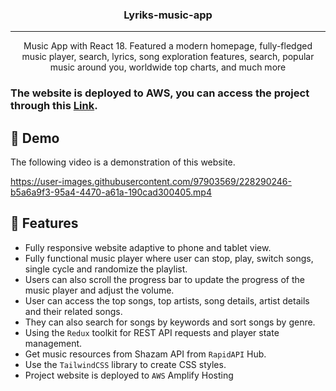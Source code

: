 <h3 align="center">Lyriks-music-app</h3>

---

<p align="center">Music App with React 18. Featured a modern homepage, fully-fledged music player, search, lyrics, song exploration features, search, popular music around you, worldwide top charts, and much more
    <br> 
</p>

### The website is deployed to AWS, you can access the project through this [Link](https://master.d2qczh3fkcl7z9.amplifyapp.com).  

## 🏁 Demo
The following video is a demonstration of this website.

https://user-images.githubusercontent.com/97903569/228290246-b5a6a9f3-95a4-4470-a61a-190cad300405.mp4

## 🎈 Features
- Fully responsive website adaptive to phone and tablet view.
- Fully functional music player where user can stop, play, switch songs, single cycle and randomize the playlist.
- Users can also scroll the progress bar to update the progress of the music player and adjust the volume.
- User can access the top songs, top artists, song details, artist details and their related songs. 
- They can also search for songs by keywords and sort songs by genre.
- Using the `Redux` toolkit for REST API requests and player state management.
- Get music resources from Shazam API from `RapidAPI` Hub.
- Use the `TailwindCSS` library to create CSS styles.
- Project website is deployed to `AWS` Amplify Hosting
